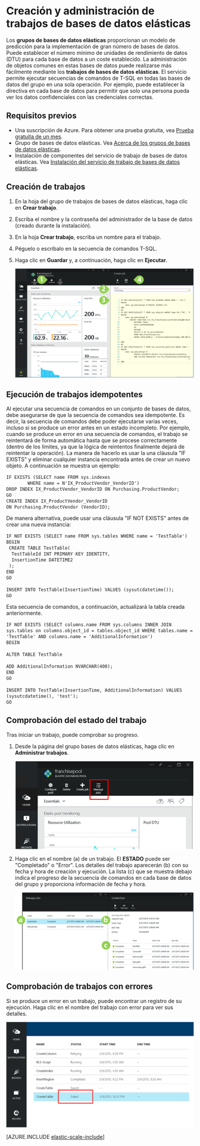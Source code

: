 <properties 
	pageTitle="Creación y administración de trabajos de bases de datos elásticas" 
	description="Siga los pasos necesarios de los procesos de creación y administración de un trabajo de base de datos elástica." 
	services="sql-database" 
	documentationCenter="" 
	manager="jhubbard" 
	authors="sidneyh" 
	editor=""/>

<tags 
	ms.service="sql-database" 
	ms.workload="sql-database" 
	ms.tgt_pltfrm="na" 
	ms.devlang="na" 
	ms.topic="article" 
	ms.date="04/29/2015" 
	ms.author="sidneyh"/>

# Creación y administración de trabajos de bases de datos elásticas

Los **grupos de bases de datos elásticas** proporcionan un modelo de predicción para la implementación de gran número de bases de datos. Puede establecer el número mínimo de unidades de rendimiento de datos (DTU) para cada base de datos a un coste establecido. La administración de objetos comunes en estas bases de datos puede realizarse más fácilmente mediante los **trabajos de bases de datos elásticas**. El servicio permite ejecutar secuencias de comandos de T-SQL en todas las bases de datos del grupo en una sola operación. Por ejemplo, puede establecer la directiva en cada base de datos para permitir que solo una persona pueda ver los datos confidenciales con las credenciales correctas.

## Requisitos previos

* Una suscripción de Azure. Para obtener una prueba gratuita, vea [Prueba gratuita de un mes](http://azure.microsoft.com/pricing/free-trial/).
* Grupo de bases de datos elásticas. Vea [Acerca de los grupos de bases de datos elásticas](sql-database-elastic-pool.md).
* Instalación de componentes del servicio de trabajo de bases de datos elásticas. Vea [Instalación del servicio de trabajo de bases de datos elásticas](sql-database-elastic-jobs-service-installation.md).

## Creación de trabajos

1. En la hoja del grupo de trabajos de bases de datos elásticas, haga clic en **Crear trabajo**.
2. Escriba el nombre y la contraseña del administrador de la base de datos (creado durante la instalación).
2. En la hoja **Crear trabajo**, escriba un nombre para el trabajo.
3. Péguelo o escríbalo en la secuencia de comandos T-SQL.
4. Haga clic en **Guardar** y, a continuación, haga clic en **Ejecutar**.

	![Asigne un nombre al trabajo, escríbalo o péguelo en el código y haga clic en Ejecutar.][1]

## Ejecución de trabajos idempotentes

Al ejecutar una secuencia de comandos en un conjunto de bases de datos, debe asegurarse de que la secuencia de comandos sea idempotente. Es decir, la secuencia de comandos debe poder ejecutarse varias veces, incluso si se produce un error antes en un estado incompleto. Por ejemplo, cuando se produce un error en una secuencia de comandos, el trabajo se reintentará de forma automática hasta que se procese correctamente (dentro de los límites, ya que la lógica de reintentos finalmente dejará de reintentar la operación). La manera de hacerlo es usar la una cláusula "IF EXISTS" y eliminar cualquier instancia encontrada antes de crear un nuevo objeto. A continuación se muestra un ejemplo:

	IF EXISTS (SELECT name FROM sys.indexes
            WHERE name = N'IX_ProductVendor_VendorID')
    DROP INDEX IX_ProductVendor_VendorID ON Purchasing.ProductVendor;
	GO
	CREATE INDEX IX_ProductVendor_VendorID 
    ON Purchasing.ProductVendor (VendorID);

De manera alternativa, puede usar una cláusula "IF NOT EXISTS" antes de crear una nueva instancia:

	IF NOT EXISTS (SELECT name FROM sys.tables WHERE name = 'TestTable') 
	BEGIN 
	 CREATE TABLE TestTable( 
	  TestTableId INT PRIMARY KEY IDENTITY, 
	  InsertionTime DATETIME2 
	 ); 
	END 
	GO 
	
	INSERT INTO TestTable(InsertionTime) VALUES (sysutcdatetime()); 
	GO 

Esta secuencia de comandos, a continuación, actualizará la tabla creada anteriormente.

	IF NOT EXISTS (SELECT columns.name FROM sys.columns INNER JOIN sys.tables on columns.object_id = tables.object_id WHERE tables.name = 'TestTable' AND columns.name = 'AdditionalInformation') 
	BEGIN 
	
	ALTER TABLE TestTable 
	
	ADD AdditionalInformation NVARCHAR(400); 
	END 
	GO 
	
	INSERT INTO TestTable(InsertionTime, AdditionalInformation) VALUES (sysutcdatetime(), 'test'); 
	GO 


## Comprobación del estado del trabajo

Tras iniciar un trabajo, puede comprobar su progreso.

1. Desde la página del grupo bases de datos elásticas, haga clic en **Administrar trabajos**.

	![Haga clic en "Administrar trabajos".][2]

2. Haga clic en el nombre (a) de un trabajo. El **ESTADO** puede ser "Completado" o "Error". Los detalles del trabajo aparecerán (b) con su fecha y hora de creación y ejecución. La lista (c) que se muestra debajo indica el progreso de la secuencia de comandos en cada base de datos del grupo y proporciona información de fecha y hora.

	![Comprobación de un trabajo finalizado][3]


## Comprobación de trabajos con errores

Si se produce un error en un trabajo, puede encontrar un registro de su ejecución. Haga clic en el nombre del trabajo con error para ver sus detalles.

![Comprobación de un trabajo con error][4]


[AZURE.INCLUDE [elastic-scale-include](../../includes/elastic-scale-include.md)]

<!--Image references-->
[1]: ./media/sql-database-elastic-jobs-create-and-manage/screen-1.png
[2]: ./media/sql-database-elastic-jobs-create-and-manage/click-manage-jobs.png
[3]: ./media/sql-database-elastic-jobs-create-and-manage/running-jobs.png
[4]: ./media/sql-database-elastic-jobs-create-and-manage/failed.png
[5]: ./media/sql-database-elastic-jobs-create-and-manage/provide-creds.png

<!---HONumber=58--> 